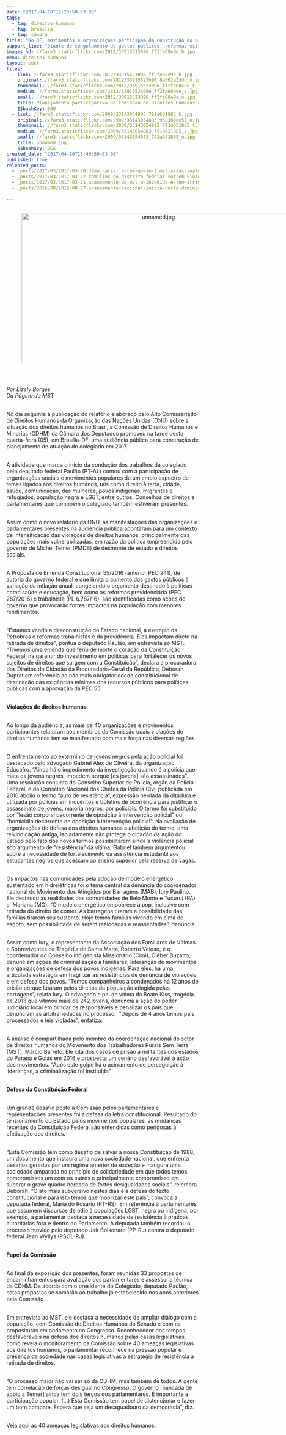 ```yaml
---
date: "2017-04-10T12:23:58-03:00"
tags:
  - tag: direitos-humanos
  - tag: brasilia
  - tag: câmara
title: "No DF, movimentos e organizações participam da construção do plano de trabalho da CDH da Câmara\n"
support_line: "Diante de congelamento de gastos públicos, reformas estruturais e criminalização dos movimentos, uma agenda propositiva constitui em desafio, apontam as lideranças"
images_hd: //farm3.staticflickr.com/2812/33915523096_ff2fe68e9e_b.jpg
menu: direitos humanos
layout: post
files:
  - link: //farm3.staticflickr.com/2812/33915523096_ff2fe68e9e_b.jpg
    original: //farm3.staticflickr.com/2812/33915523096_8a562a33dd_o.jpg
    thumbnail: //farm3.staticflickr.com/2812/33915523096_ff2fe68e9e_t.jpg
    medium: //farm3.staticflickr.com/2812/33915523096_ff2fe68e9e_z.jpg
    small: //farm3.staticflickr.com/2812/33915523096_ff2fe68e9e_n.jpg
    title: Planejamento participativo da Comissão de Direitos Humanos e Minorias da Câmara para 2017 envolve organizações e movimentos sociais. Foto Lúcio Bernardo.  Imagens Câmara.jpg
    $$hashKey: 0GU
  - link: //farm3.staticflickr.com/2909/33143054883_791a631885_b.jpg
    original: //farm3.staticflickr.com/2909/33143054883_95e308de52_o.jpg
    thumbnail: //farm3.staticflickr.com/2909/33143054883_791a631885_t.jpg
    medium: //farm3.staticflickr.com/2909/33143054883_791a631885_z.jpg
    small: //farm3.staticflickr.com/2909/33143054883_791a631885_n.jpg
    title: unnamed.jpg
    $$hashKey: 0GX
created_date: "2017-04-10T13:40:59-03:00"
published: true
releated_posts:
  - _posts/2017/03/2017-03-20-democracia-ja-tem-quase-2-mil-assassinatos-politicos-no-campo.md
  - _posts/2017/03/2017-03-22-familias-no-distrito-federal-sofrem-violento-despejo.md
  - _posts/2017/03/2017-03-21-acampamento-do-mst-e-invadido-e-tem-irrigacao-destruida-pela-policia.md
  - _posts/2016/08/2016-08-27-acampamento-nacional-inicia-neste-domingo-em-defesa-da-democracia-e-contra-o-golpe.md

---
```

<div style="text-align:center">
<figure class="image" style="display:inline-block"><img alt="unnamed.jpg" height="394" src="//farm3.staticflickr.com/2909/33143054883_791a631885_b.jpg" width="700" />
<figcaption></figcaption>
</figure>
</div>

<p>&nbsp;</p>

<p><em>Por Lizely Borges&nbsp;<br />
Da P&aacute;gina do MST</em></p>

<p><br />
No dia seguinte &agrave; publica&ccedil;&atilde;o do relat&oacute;rio elaborado pelo Alto Comissariado de Direitos Humanos da Organiza&ccedil;&atilde;o das Na&ccedil;&otilde;es Unidas (ONU) sobre a situa&ccedil;&atilde;o dos direitos humanos no Brasil, a Comiss&atilde;o de Direitos Humanos e Minorias (CDHM) da C&acirc;mara dos Deputados promoveu na tarde desta quarta-feira (05), em Bras&iacute;lia-DF, uma audi&ecirc;ncia p&uacute;blica para constru&ccedil;&atilde;o de planejamento de atua&ccedil;&atilde;o do colegiado em 2017.&nbsp;</p>

<p><br />
A atividade que marca o in&iacute;cio da condu&ccedil;&atilde;o dos trabalhos da colegiado pelo deputado federal Paul&atilde;o (PT-AL) contou com a participa&ccedil;&atilde;o de organiza&ccedil;&otilde;es sociais e movimentos populares de um amplo espectro de temas ligados aos direitos humanos, tais como direito &agrave; terra, cidade, sa&uacute;de, comunica&ccedil;&atilde;o, das mulheres, povos ind&iacute;genas, migrantes e refugiados, popula&ccedil;&atilde;o negra e LGBT, entre outros. Conselhos de direitos e parlamentares que comp&otilde;em o colegiado tamb&eacute;m estiveram presentes.</p>

<p><br />
Assim como o novo relat&oacute;rio da ONU, as manifesta&ccedil;&otilde;es das organiza&ccedil;&otilde;es e parlamentares presentes na audi&ecirc;ncia p&uacute;blica apontaram para um contexto de intensifica&ccedil;&atilde;o das viola&ccedil;&otilde;es de direitos humanos, principalmente das popula&ccedil;&otilde;es mais vulnerabilizadas, em raz&atilde;o da pol&iacute;tica empreendida pelo governo de Michel Temer (PMDB) de desmonte de estado e direitos sociais.&nbsp;</p>

<p><br />
A Proposta de Emenda Constitucional 55/2016 (anterior PEC 241), de autoria do governo federal e que limita o aumento dos gastos p&uacute;blicos &agrave; varia&ccedil;&atilde;o da infla&ccedil;&atilde;o anual, congelando o or&ccedil;amento destinado &agrave; politicas como sa&uacute;de e educa&ccedil;&atilde;o, bem como as reformas previdenci&aacute;ria (PEC 287/2016) e trabalhista (PL 6.787/16), s&atilde;o identificadas como a&ccedil;&otilde;es de governo que provocar&atilde;o fortes impactos na popula&ccedil;&atilde;o com menores rendimentos.&nbsp;</p>

<p><br />
&ldquo;Estamos vendo a desconstru&ccedil;&atilde;o do Estado nacional, a exemplo da Petrobras e reformas trabalhistas e da previd&ecirc;ncia. Eles impactam direto na retirada de direitos&rdquo;, pontua o deputado Paul&atilde;o, em entrevista ao MST. &ldquo;Tivemos uma emenda que feriu de morte o cora&ccedil;&atilde;o da Constitui&ccedil;&atilde;o Federal, na garantir do investimento em pol&iacute;ticas para fortalecer os novos sujeitos de direitos que surgem com a Constitui&ccedil;&atilde;o&rdquo;, declara a procuradora dos Direitos do Cidad&atilde;o da Procuradoria-Geral da Rep&uacute;blica, Deborah Duprat em refer&ecirc;ncia ao n&atilde;o mais obrigatoriedade constitucional de destina&ccedil;&atilde;o das exig&ecirc;ncias m&iacute;nimas dos recursos p&uacute;blicos para pol&iacute;ticas p&uacute;blicas com a aprova&ccedil;&atilde;o da PEC 55.</p>

<p><br />
<strong>Viola&ccedil;&otilde;es de direitos humanos</strong><br />
&nbsp; &nbsp; &nbsp; &nbsp; &nbsp; &nbsp; &nbsp; &nbsp;</p>

<p>Ao longo da audi&ecirc;ncia, as mais de 40 organiza&ccedil;&otilde;es e movimentos participantes relataram aos membros da Comiss&atilde;o quais viola&ccedil;&otilde;es de direitos humanos tem se manifestado com mais for&ccedil;a nas diversas regi&otilde;es.&nbsp;</p>

<p><br />
O enfrentamento ao exterm&iacute;nio de jovens negros pela a&ccedil;&atilde;o policial foi destacado pelo advogado Gabriel Alex de Oliveira, da organiza&ccedil;&atilde;o Educafro. &ldquo;Ainda h&aacute; o impedimento da investiga&ccedil;&atilde;o quando &eacute; a pol&iacute;cia que mata os jovens negros, impedem porque [os jovens] s&atilde;o assassinados&rdquo;. Uma resolu&ccedil;&atilde;o conjunta do Conselho Superior de Pol&iacute;cia, &oacute;rg&atilde;o da Pol&iacute;cia Federal, e do Conselho Nacional dos Chefes da Pol&iacute;cia Civil publicada em 2016 aboliu o termo &ldquo;auto de resist&ecirc;ncia&rdquo;, express&atilde;o herdada da ditadura e utilizada por policias em inqu&eacute;ritos e boletins de ocorr&ecirc;ncia para justificar o assassinato de jovens, maioria negros, por policiais. O termo foi substitu&iacute;do por &ldquo;les&atilde;o corporal decorrente de oposi&ccedil;&atilde;o &agrave; interven&ccedil;&atilde;o policial&quot; ou &quot;homic&iacute;dio decorrente de oposi&ccedil;&atilde;o &agrave; interven&ccedil;&atilde;o policial&quot;. Na avalia&ccedil;&atilde;o de organiza&ccedil;&otilde;es de defesa dos direitos humanos a aboli&ccedil;&atilde;o do termo, uma reivindica&ccedil;&atilde;o antiga, isoladamente n&atilde;o protege o cidad&atilde;o da a&ccedil;&atilde;o do Estado pelo fato dos novos termos possibilitarem ainda a viol&ecirc;ncia policial sob argumento de &ldquo;resist&ecirc;ncia&rdquo; da v&iacute;tima. Gabriel tamb&eacute;m argumentou sobre a necessidade de fortalecimento da assist&ecirc;ncia estudantil aos estudantes negros que acessam ao ensino superior pela reserva de vagas.</p>

<p><br />
Os impactos nas comunidades pela ado&ccedil;&atilde;o de modelo energ&eacute;tico sustentado em hidrel&eacute;tricas foi o tema central da den&uacute;ncia do coordenador nacional do Movimento dos Atingidos por Barragens (MAB), Iury Paulino. Ele destacou as realidades das comunidades de Belo Monte e Tucuru&iacute; (PA) e &nbsp;Mariana (MG). &ldquo;O modelo energ&eacute;tico empobrece a pop, inclusive com retirada do direito de comer. As barragens tiraram a possibilidade das fam&iacute;lias tirarem seu sustento. Hoje temos fam&iacute;lias vivendo em cima de esgoto, sem possibilidade de serem realocadas e reassentadas&rdquo;, denuncia.</p>

<p><br />
Assim como Iury, o representante da Associa&ccedil;&atilde;o dos Familiares de V&iacute;timas e Sobreviventes da Trag&eacute;dia de Santa Maria, Roberto Veloso, e o coordenador do Conselho Indigenista Mission&aacute;rio (Cimi), Cl&eacute;ber Buzatto, denunciam a&ccedil;&otilde;es de criminaliza&ccedil;&atilde;o &agrave; familiares, lideran&ccedil;as de movimentos e organiza&ccedil;&otilde;es de defesa dos povos ind&iacute;genas. Para eles, h&aacute; uma articulada estrat&eacute;gia em fragilizar as resist&ecirc;ncias de den&uacute;ncia de viola&ccedil;&otilde;es e em defesa dos povos. &ldquo;Temos companheiros a condenados h&aacute; 12 anos de pris&atilde;o porque lutaram pelos direitos da popula&ccedil;&atilde;o atingida pelas barragens&rdquo;, relata Iury. O advogado e pai de v&iacute;tima da Boate Kiss, trag&eacute;dia de 2013 que vitimou mais de 242 jovens, denuncia a a&ccedil;&atilde;o do poder judici&aacute;rio local em blindar os respons&aacute;veis e penalizar os pais que denunciam as arbitrariedades no processo. &nbsp;&ldquo;Depois de 4 anos temos pais processados e leis violadas&rdquo;, enfatiza.&nbsp;</p>

<p><br />
A an&aacute;lise &eacute; compartilhada pelo membro da coordena&ccedil;&atilde;o nacional do setor de direitos humanos do Movimento dos Trabalhadores Rurais Sem Terra (MST), M&aacute;rcio Barreto. Ele cita dos casos de pris&atilde;o a militantes dos estados do Paran&aacute; e Goi&aacute;s em 2016 e prospecta um cen&aacute;rio desfavor&aacute;vel &agrave; a&ccedil;&atilde;o dos movimentos. &ldquo;Ap&oacute;s este golpe h&aacute; o acirramento de persegui&ccedil;&atilde;o &agrave; lideran&ccedil;as, a criminaliza&ccedil;&atilde;o foi institu&iacute;da&rdquo;</p>

<p><br />
<strong>Defesa da Constitui&ccedil;&atilde;o Federal</strong></p>

<p><br />
Um grande desafio posto &agrave; Comiss&atilde;o pelos parlamentares e representa&ccedil;&otilde;es presentes foi a defesa da letra constitucional. Resultado do tensionamento do Estado pelos movimentos populares, as mudan&ccedil;as recentes da Constitui&ccedil;&atilde;o Federal s&atilde;o entendidas como perigosas &agrave; efetiva&ccedil;&atilde;o dos direitos.</p>

<p><br />
&ldquo;Esta Comiss&atilde;o tem como desafio de salvar a nossa Constitui&ccedil;&atilde;o de 1988, um documento que instaura uma nova sociedade nacional, que enfrenta desafios gerados por um regime anterior de exce&ccedil;&atilde;o e inaugura uma sociedade amparada no princ&iacute;pio de solidariedade em que todos temos compromissos um com os outros e principalmente compromisso em superar o grave quadro herdado de fortes desigualdades sociais&rdquo;, relembra Deborah. &ldquo;O ato mais subversivo nestes dias &eacute; a defesa do texto constitucional e para isto temos que mobilizar este pa&iacute;s&rdquo;, convoca a deputada federal, Maria do Ros&aacute;rio (PT-RS). Em refer&ecirc;ncia &agrave; parlamentares que assumem discursos de &oacute;dio &agrave; popula&ccedil;&otilde;es LGBT, negra ou ind&iacute;gena, por exemplo, a parlamentar destaca a necessidade de resist&ecirc;ncia &agrave; praticas autorit&aacute;rias fora e dentro do Parlamento. A deputada tamb&eacute;m recordou o processo movido pelo deputado Jair Bolsonaro (PP-RJ) contra o deputado federal Jean Wyllys (PSOL-RJ).</p>

<p><br />
<strong>Papel da Comiss&atilde;o</strong></p>

<p><br />
Ao final da exposi&ccedil;&atilde;o dos presentes, foram reunidas 33 propostas de encaminhamentos para avalia&ccedil;&atilde;o dos parlamentares e assessoria t&eacute;cnica da CDHM. De acordo com o presidente do Colegiado, deputado Paul&atilde;o, estas propostas se somar&atilde;o ao trabalho j&aacute; estabelecido nos anos anteriores pela Comiss&atilde;o.</p>

<p><br />
Em entrevista ao MST, ele destaca a necessidade de ampliar di&aacute;logo com a popula&ccedil;&atilde;o, com Comiss&atilde;o de Direitos Humanos do Senado e com as proposituras em andamento no Congresso. Reconhecedor dos tempos desfavor&aacute;veis na defesa dos direitos humanos pelas casas legislativas, como revela o monitoramento da Comiss&atilde;o sobre 40 amea&ccedil;as legislativas aos direitos humanos, o parlamentar reconhece na press&atilde;o popular e presen&ccedil;a da sociedade nas casas legislativas a estrat&eacute;gia de resist&ecirc;ncia &agrave; retirada de direitos.</p>

<p><br />
&ldquo;O processo maior n&atilde;o vai ser s&oacute; da CDHM, mas tamb&eacute;m de todos. A gente tem correla&ccedil;&atilde;o de for&ccedil;as desigual no Congresso. O governo [bancada de apoio a Temer] ainda tem dois ter&ccedil;os dos parlamentares. &Eacute; importante a participa&ccedil;&atilde;o popular. (...) Esta Comiss&atilde;o tem papel de distencionar e fazer um bom combate. Espera que seja um desaguadouro da democracia&rdquo;, diz.</p>

<p><br />
Veja <a href="http://www2.camara.leg.br/atividade-legislativa/comissoes/comissoes-permanentes/cdhm/noticias/40-ameacas-legislativas-aos-direitos-humanos">aqui </a>as 40 amea&ccedil;as legislativas aos direitos humanos.&nbsp;</p>

<p>&nbsp;</p>
